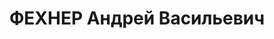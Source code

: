 ---
title: ФЕХНЕР Андрей Васильевич
description: Род. 1901, референт 1 Западного отдела НКИД (по Эстонии) (1927?-1930),
  поверенный в делах СССР в Литве, первый секретарь полпредства в Литве (1930-?),
  пом. зав. 1 Западным Отделом (по Литве и Латвии) (март 1934-?), и.о. зав. (авг.
  1934), ответственный референт 1 Западного отдела НКИД (сер. 1930-х)
---